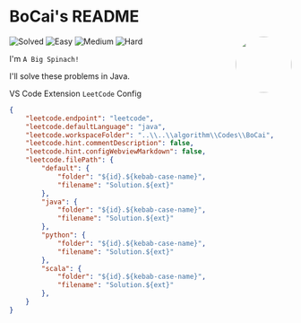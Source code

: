 # BoCai's README

[<img align="right" width="100px" height="100px" style="border-radius:100%;" src="https://avatars1.githubusercontent.com/u/15905125" />](https://github.com/xiehaib)

![Solved](https://img.shields.io/badge/Solved-0%2F100-%23337ab7)
![Easy](https://img.shields.io/badge/Easy-0-%235cb85c)
![Medium](https://img.shields.io/badge/Medium-0-%23f0ad4e)
![Hard](https://img.shields.io/badge/Hard-0-%23d9534f)

I'm `A Big Spinach!`

I'll solve these problems in Java.

VS Code Extension `LeetCode` Config

```json
{
    "leetcode.endpoint": "leetcode",
    "leetcode.defaultLanguage": "java",
    "leetcode.workspaceFolder": "..\\..\\algorithm\\Codes\\BoCai",
    "leetcode.hint.commentDescription": false,
    "leetcode.hint.configWebviewMarkdown": false,
    "leetcode.filePath": {
        "default": {
            "folder": "${id}.${kebab-case-name}",
            "filename": "Solution.${ext}"
        },
        "java": {
            "folder": "${id}.${kebab-case-name}",
            "filename": "Solution.${ext}"
        },
        "python": {
            "folder": "${id}.${kebab-case-name}",
            "filename": "Solution.${ext}"
        },
        "scala": {
            "folder": "${id}.${kebab-case-name}",
            "filename": "Solution.${ext}"
        },
    }
}
```
